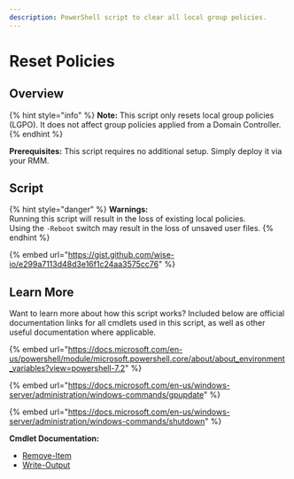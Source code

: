 ```yaml
---
description: PowerShell script to clear all local group policies.
---
```


# Reset Policies

## Overview

{% hint style="info" %}
**Note:** This script only resets local group policies (LGPO). It does not affect group policies applied from a Domain Controller.
{% endhint %}

**Prerequisites:** This script requires no additional setup. Simply deploy it via your RMM.

## Script

{% hint style="danger" %}
**Warnings:** \
Running this script will result in the loss of existing local policies.\
Using the `-Reboot` switch may result in the loss of unsaved user files.
{% endhint %}

{% embed url="https://gist.github.com/wise-io/e299a7113d48d3e16f1c24aa3575cc76" %}

## Learn More

Want to learn more about how this script works? Included below are official documentation links for all cmdlets used in this script, as well as other useful documentation where applicable.

{% embed url="https://docs.microsoft.com/en-us/powershell/module/microsoft.powershell.core/about/about_environment_variables?view=powershell-7.2" %}

{% embed url="https://docs.microsoft.com/en-us/windows-server/administration/windows-commands/gpupdate" %}

{% embed url="https://docs.microsoft.com/en-us/windows-server/administration/windows-commands/shutdown" %}

**Cmdlet Documentation:**

* [Remove-Item](https://docs.microsoft.com/en-us/powershell/module/microsoft.powershell.management/remove-item?view=powershell-7.2)
* [Write-Output](https://docs.microsoft.com/en-us/powershell/module/microsoft.powershell.utility/write-output?view=powershell-7.2)
